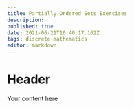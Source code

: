 ```yaml
---
title: Partially Ordered Sets Exercises
description: 
published: true
date: 2021-06-21T16:40:17.162Z
tags: discrete-mathematics
editor: markdown
---
```


# Header
Your content here